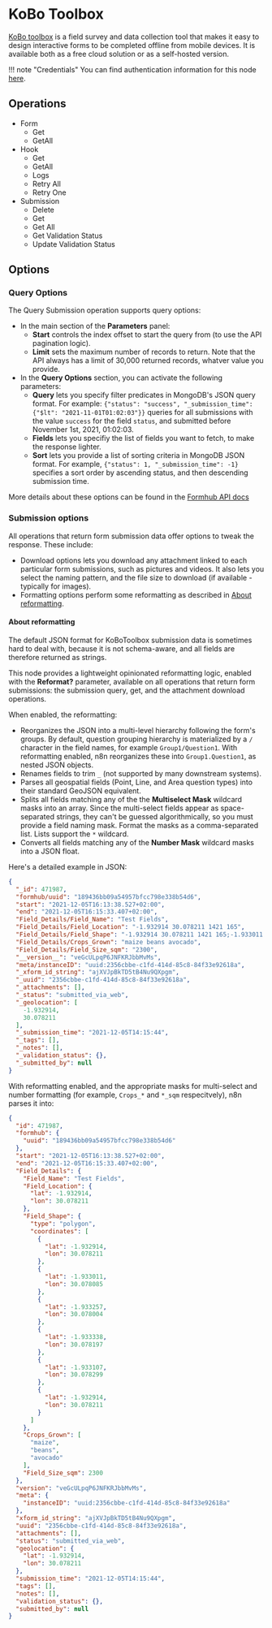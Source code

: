 # KoBo Toolbox

[KoBo toolbox](https://www.kobotoolbox.org/) is a field survey and data collection tool that makes it easy to design interactive forms to be completed offline from mobile devices. It is available both as a free cloud solution or as a self-hosted version.

!!! note "Credentials"
    You can find authentication information for this node [here](/integrations/credentials/kobotoolbox/).

## Operations

* Form
    * Get
    * GetAll
* Hook
    * Get
    * GetAll
    * Logs
    * Retry All
    * Retry One
* Submission
    * Delete
    * Get
    * Get All
    * Get Validation Status
    * Update Validation Status

## Options

### Query Options

The Query Submission operation supports query options:

* In the main section of the **Parameters** panel:
    * **Start** controls the index offset to start the query from (to use the API pagination logic).
    * **Limit** sets the maximum number of records to return. Note that the API always has a limit of 30,000 returned records, whatver value you provide.
* In the **Query Options** section, you can activate the following parameters:
    * **Query** lets you specify filter predicates in MongoDB's JSON query format. For example: `{"status": "success", "_submission_time": {"$lt": "2021-11-01T01:02:03"}}` queries for all submissions with the value `success` for the field `status`, and submitted before November 1st, 2021, 01:02:03.
    * **Fields** lets you specifiy the list of fields you want to fetch, to make the response lighter.
    * **Sort** lets you provide a list of sorting criteria in MongoDB JSON format. For example, `{"status": 1, "_submission_time": -1}` specifies a sort order by ascending status, and then descending submission time.

More details about these options can be found in the [Formhub API docs](https://github.com/SEL-Columbia/formhub/wiki/Formhub-Access-Points-(API)#api-parameters)

### Submission options

All operations that return form submission data offer options to tweak the response. These include:

- Download options lets you download any attachment linked to each particular form submissions, such as pictures and videos. It also lets you select the naming pattern, and the file size to download (if available - typically for images). 
- Formatting options perform some reformatting as described in [About reformatting](#about-reformatting).

#### About reformatting

The default JSON format for KoBoToolbox submission data is sometimes hard to deal with, because it is not schema-aware, and all fields are therefore returned as strings.

This node provides a lightweight opinionated reformatting logic, enabled with the **Reformat?** parameter, available on all operations that return form submissions: the submission query, get, and the attachment download operations.

When enabled, the reformatting:

- Reorganizes the JSON into a multi-level hierarchy following the form's groups. By default, question grouping hierarchy is materialized by a `/` character in the field names, for example `Group1/Question1`. With reformatting enabled, n8n reorganizes these into `Group1.Question1`, as nested JSON objects.
- Renames fields to trim `_` (not supported by many downstream systems).
- Parses all geospatial fields (Point, Line, and Area question types) into their standard GeoJSON equivalent.
- Splits all fields matching any of the the **Multiselect Mask** wildcard masks into an array. Since the multi-select fields appear as space-separated strings, they can't be guessed algorithmically, so you must provide a field naming mask. Format the masks as a comma-separated list. Lists support the `*` wildcard.
- Converts all fields matching any of the **Number Mask** wildcard masks into a JSON float.

Here's a detailed example in JSON:

```json
{
  "_id": 471987,
  "formhub/uuid": "189436bb09a54957bfcc798e338b54d6",
  "start": "2021-12-05T16:13:38.527+02:00",
  "end": "2021-12-05T16:15:33.407+02:00",
  "Field_Details/Field_Name": "Test Fields",
  "Field_Details/Field_Location": "-1.932914 30.078211 1421 165",
  "Field_Details/Field_Shape": "-1.932914 30.078211 1421 165;-1.933011 30.078085 0 0;-1.933257 30.078004 0 0;-1.933338 30.078197 0 0;-1.933107 30.078299 0 0;-1.932914 30.078211 1421 165",
  "Field_Details/Crops_Grown": "maize beans avocado",
  "Field_Details/Field_Size_sqm": "2300",
  "__version__": "veGcULpqP6JNFKRJbbMvMs",
  "meta/instanceID": "uuid:2356cbbe-c1fd-414d-85c8-84f33e92618a",
  "_xform_id_string": "ajXVJpBkTD5tB4Nu9QXpgm",
  "_uuid": "2356cbbe-c1fd-414d-85c8-84f33e92618a",
  "_attachments": [],
  "_status": "submitted_via_web",
  "_geolocation": [
    -1.932914,
    30.078211
  ],
  "_submission_time": "2021-12-05T14:15:44",
  "_tags": [],
  "_notes": [],
  "_validation_status": {},
  "_submitted_by": null
}
```

With reformatting enabled, and the appropriate masks for multi-select and number formatting (for example, `Crops_*` and `*_sqm` respecitvely), n8n parses it into:

```json
{
  "id": 471987,
  "formhub": {
    "uuid": "189436bb09a54957bfcc798e338b54d6"
  },
  "start": "2021-12-05T16:13:38.527+02:00",
  "end": "2021-12-05T16:15:33.407+02:00",
  "Field_Details": {
    "Field_Name": "Test Fields",
    "Field_Location": {
      "lat": -1.932914,
      "lon": 30.078211
    },
    "Field_Shape": {
      "type": "polygon",
      "coordinates": [
        {
          "lat": -1.932914,
          "lon": 30.078211
        },
        {
          "lat": -1.933011,
          "lon": 30.078085
        },
        {
          "lat": -1.933257,
          "lon": 30.078004
        },
        {
          "lat": -1.933338,
          "lon": 30.078197
        },
        {
          "lat": -1.933107,
          "lon": 30.078299
        },
        {
          "lat": -1.932914,
          "lon": 30.078211
        }
      ]
    },
    "Crops_Grown": [
      "maize",
      "beans",
      "avocado"
    ],
    "Field_Size_sqm": 2300
  },
  "version": "veGcULpqP6JNFKRJbbMvMs",
  "meta": {
    "instanceID": "uuid:2356cbbe-c1fd-414d-85c8-84f33e92618a"
  },
  "xform_id_string": "ajXVJpBkTD5tB4Nu9QXpgm",
  "uuid": "2356cbbe-c1fd-414d-85c8-84f33e92618a",
  "attachments": [],
  "status": "submitted_via_web",
  "geolocation": {
    "lat": -1.932914,
    "lon": 30.078211
  },
  "submission_time": "2021-12-05T14:15:44",
  "tags": [],
  "notes": [],
  "validation_status": {},
  "submitted_by": null
}
```